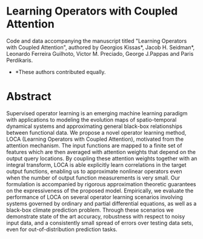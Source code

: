 # Learning Operators with Coupled Attention

Code and data accompanying the manuscript titled "Learning Operators with Coupled Attention", authored by Georgios Kissas*, Jacob H. Seidman*,  Leonardo Ferreira Guilhoto, Victor M. Preciado, George J.Pappas and Paris Perdikaris.

* *These authors contributed equally.

# Abstract

Supervised operator learning is an emerging machine learning paradigm with applications to modeling the evolution maps of spatio-temporal dynamical systems and approximating general black-box relationships between functional data. We propose a novel operator learning method, LOCA (Learning Operators with Coupled Attention), motivated from the attention mechanism. The input functions are mapped to a finite set of features which are then averaged with attention weights that depend on the output query locations. By coupling these attention weights together with an integral transform, LOCA is able explicitly learn correlations in the target output functions, enabling us to approximate nonlinear operators even when the number of output function measurements is very small. Our formulation is accompanied by rigorous approximation theoretic guarantees on the expressiveness of the proposed model. Empirically, we evaluate the performance of LOCA on several operator learning scenarios involving systems governed by ordinary and partial differential equations, as well as a black-box climate prediction problem. Through these scenarios we demonstrate state of the art accuracy, robustness with respect to noisy input data, and a consistently small spread of errors over testing data sets, even for out-of-distribution prediction tasks.



